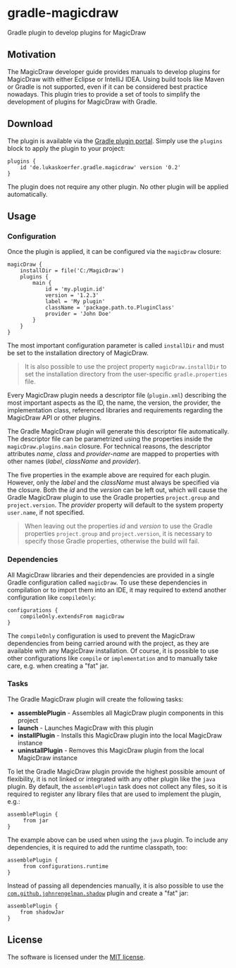 # gradle-magicdraw
Gradle plugin to develop plugins for MagicDraw

## Motivation
The MagicDraw developer guide provides manuals to develop plugins for MagicDraw with either Eclipse or IntelliJ IDEA.
Using build tools like Maven or Gradle is not supported, even if it can be considered best practice nowadays.
This plugin tries to provide a set of tools to simplify the development of plugins for MagicDraw with Gradle.

## Download
The plugin is available via the [Gradle plugin portal](https://plugins.gradle.org/plugin/de.lukaskoerfer.gradle.magicdraw). Simply use the `plugins` block to apply the plugin to your project:

    plugins {
        id 'de.lukaskoerfer.gradle.magicdraw' version '0.2'
    }

The plugin does not require any other plugin. No other plugin will be applied automatically.

## Usage

### Configuration

Once the plugin is applied, it can be configured via the `magicDraw` closure:

    magicDraw {
        installDir = file('C:/MagicDraw')
        plugins {
            main {
                id = 'my.plugin.id'
                version = '1.2.3'
                label = 'My plugin'
                className = 'package.path.to.PluginClass'
                provider = 'John Doe'
            }
        }
    }

The most important configuration parameter is called `installDir` and must be set to the installation directory of MagicDraw.

> It is also possible to use the project property `magicDraw.installDir` to set the installation directory from the user-specific `gradle.properties` file.

Every MagicDraw plugin needs a descriptor file (`plugin.xml`) describing the most important aspects as the ID, the name, the version, the provider, the implementation class, referenced libraries and requirements regarding the MagicDraw API or other plugins.

The Gradle MagicDraw plugin will generate this descriptor file automatically. The descriptor file can be parametrized using the properties inside the `magicDraw.plugins.main` closure.
For technical reasons, the descriptor attributes *name*, *class* and *provider-name* are mapped to properties with other names (*label*, *className* and *provider*).

The five properties in the example above are required for each plugin. However, only the *label* and the *className* must always be specified via the closure.
Both the *id* and the *version* can be left out, which will cause the Gradle MagicDraw plugin to use the Gradle properties `project.group` and `project.version`.
The *provider* property will default to the system property `user.name`, if not specified.

> When leaving out the properties *id* and *version* to use the Gradle properties `project.group` and `project.version`, it is necessary to specify those Gradle properties, otherwise the build will fail.

### Dependencies

All MagicDraw libraries and their dependencies are provided in a single Gradle configuration called `magicDraw`. To use these dependencies in compilation or to import them into an IDE, it may required to extend another configuration like `compileOnly`:

    configurations {
        compileOnly.extendsFrom magicDraw
    }

The `compileOnly` configuration is used to prevent the MagicDraw dependencies from being carried around with the project, as they are available with any MagicDraw installation. Of course, it is possible to use other configurations like `compile` or `implementation` and to manually take care, e.g. when creating a "fat" jar.

### Tasks

The Gradle MagicDraw plugin will create the following tasks:

* **assemblePlugin** - Assembles all MagicDraw plugin components in this project
* **launch** - Launches MagicDraw with this plugin
* **installPlugin** - Installs this MagicDraw plugin into the local MagicDraw instance
* **uninstallPlugin** - Removes this MagicDraw plugin from the local MagicDraw instance

To let the Gradle MagicDraw plugin provide the highest possible amount of flexibility, it is not linked or integrated with any other plugin like the `java` plugin.
By default, the `assemblePlugin` task does not collect any files, so it is required to register any library files that are used to implement the plugin, e.g.:

    assemblePlugin {
         from jar
    }
    
The example above can be used when using the `java` plugin. To include any dependencies, it is required to add the runtime classpath, too:

    assemblePlugin {
         from configurations.runtime
    }

Instead of passing all dependencies manually, it is also possible to use the [`com.github.johnrengelman.shadow`](https://github.com/johnrengelman/shadow) plugin and create a "fat" jar:

    assemblePlugin {
        from shadowJar
    }

## License
The software is licensed under the [MIT license](https://github.com/lukoerfer/gradle-magicdraw/blob/master/LICENSE).
